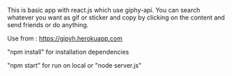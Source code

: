 This is basic app with react.js which use giphy-api. You can search whatever you want as gif or sticker and copy by clicking on the content and send friends or do anything.

Use from : https://gipyh.herokuapp.com

"npm install" for installation dependencies

"npm start" for run on local or
"node server.js" 
